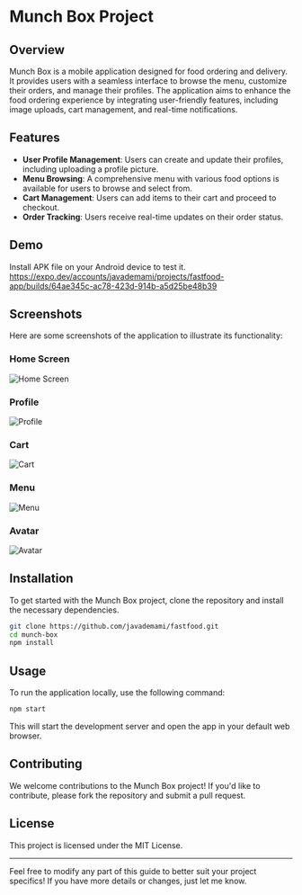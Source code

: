 
# Munch Box Project

## Overview

Munch Box is a mobile application designed for food ordering and delivery. It provides users with a seamless interface to browse the menu, customize their orders, and manage their profiles. The application aims to enhance the food ordering experience by integrating user-friendly features, including image uploads, cart management, and real-time notifications.

## Features

- **User Profile Management**: Users can create and update their profiles, including uploading a profile picture.
- **Menu Browsing**: A comprehensive menu with various food options is available for users to browse and select from.
- **Cart Management**: Users can add items to their cart and proceed to checkout.
- **Order Tracking**: Users receive real-time updates on their order status.

## Demo
Install APK file on your Android device to test it.
https://expo.dev/accounts/javademami/projects/fastfood-app/builds/64ae345c-ac78-423d-914b-a5d25be48b39

## Screenshots

Here are some screenshots of the application to illustrate its functionality:

### Home Screen

![Home Screen](./assets/Homescreen.jpg)

### Profile

![Profile](./assets/profile.jpg)

### Cart

![Cart](./assets/cart.jpg)

### Menu

![Menu](./assets/Menu.jpg)

### Avatar

![Avatar](./assets/avatar.jpg)


## Installation

To get started with the Munch Box project, clone the repository and install the necessary dependencies.

```bash
git clone https://github.com/javademami/fastfood.git
cd munch-box
npm install
```

## Usage

To run the application locally, use the following command:

```bash
npm start
```

This will start the development server and open the app in your default web browser.

## Contributing

We welcome contributions to the Munch Box project! If you'd like to contribute, please fork the repository and submit a pull request.

## License

This project is licensed under the MIT License.

---

Feel free to modify any part of this guide to better suit your project specifics! If you have more details or changes, just let me know.
